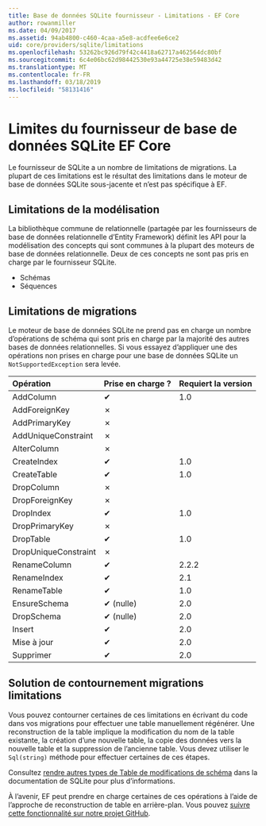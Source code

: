 ```yaml
---
title: Base de données SQLite fournisseur - Limitations - EF Core
author: rowanmiller
ms.date: 04/09/2017
ms.assetid: 94ab4800-c460-4caa-a5e8-acdfee6e6ce2
uid: core/providers/sqlite/limitations
ms.openlocfilehash: 53262bc926d79f42c4418a62717a462564dc80bf
ms.sourcegitcommit: 6c4e06bc62d98442530e93a44725e38e59483d42
ms.translationtype: MT
ms.contentlocale: fr-FR
ms.lasthandoff: 03/18/2019
ms.locfileid: "58131416"
---
```

# <a name="sqlite-ef-core-database-provider-limitations"></a>Limites du fournisseur de base de données SQLite EF Core

Le fournisseur de SQLite a un nombre de limitations de migrations. La plupart de ces limitations est le résultat des limitations dans le moteur de base de données SQLite sous-jacente et n’est pas spécifique à EF.

## <a name="modeling-limitations"></a>Limitations de la modélisation

La bibliothèque commune de relationnelle (partagée par les fournisseurs de base de données relationnelle d’Entity Framework) définit les API pour la modélisation des concepts qui sont communes à la plupart des moteurs de base de données relationnelle. Deux de ces concepts ne sont pas pris en charge par le fournisseur SQLite.

* Schémas
* Séquences

## <a name="migrations-limitations"></a>Limitations de migrations

Le moteur de base de données SQLite ne prend pas en charge un nombre d’opérations de schéma qui sont pris en charge par la majorité des autres bases de données relationnelles. Si vous essayez d’appliquer une des opérations non prises en charge pour une base de données SQLite un `NotSupportedException` sera levée.

| Opération            | Prise en charge ? | Requiert la version |
|:---------------------|:-----------|:-----------------|
| AddColumn            | ✔          | 1.0              |
| AddForeignKey        | ✗          |                  |
| AddPrimaryKey        | ✗          |                  |
| AddUniqueConstraint  | ✗          |                  |
| AlterColumn          | ✗          |                  |
| CreateIndex          | ✔          | 1.0              |
| CreateTable          | ✔          | 1.0              |
| DropColumn           | ✗          |                  |
| DropForeignKey       | ✗          |                  |
| DropIndex            | ✔          | 1.0              |
| DropPrimaryKey       | ✗          |                  |
| DropTable            | ✔          | 1.0              |
| DropUniqueConstraint | ✗          |                  |
| RenameColumn         | ✔          | 2.2.2            |
| RenameIndex          | ✔          | 2.1              |
| RenameTable          | ✔          | 1.0              |
| EnsureSchema         | ✔ (nulle)  | 2.0              |
| DropSchema           | ✔ (nulle)  | 2.0              |
| Insert               | ✔          | 2.0              |
| Mise à jour               | ✔          | 2.0              |
| Supprimer               | ✔          | 2.0              |

## <a name="migrations-limitations-workaround"></a>Solution de contournement migrations limitations

Vous pouvez contourner certaines de ces limitations en écrivant du code dans vos migrations pour effectuer une table manuellement régénérer. Une reconstruction de la table implique la modification du nom de la table existante, la création d’une nouvelle table, la copie des données vers la nouvelle table et la suppression de l’ancienne table. Vous devez utiliser le `Sql(string)` méthode pour effectuer certaines de ces étapes.

Consultez [rendre autres types de Table de modifications de schéma](http://sqlite.org/lang_altertable.html#otheralter) dans la documentation de SQLite pour plus d’informations.

À l’avenir, EF peut prendre en charge certaines de ces opérations à l’aide de l’approche de reconstruction de table en arrière-plan. Vous pouvez [suivre cette fonctionnalité sur notre projet GitHub](https://github.com/aspnet/EntityFrameworkCore/issues/329).

